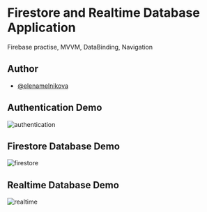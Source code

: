 # Firestore and Realtime Database Application
Firebase practise, MVVM, DataBinding, Navigation

## Author
- [@elenamelnikova](https://github.com/canadianExperience)

## Authentication Demo
![authentication](https://user-images.githubusercontent.com/45378000/158657327-6ba470a0-31b7-4e8f-8ded-03a1103535ee.png)

## Firestore Database Demo
![firestore](https://user-images.githubusercontent.com/45378000/158657395-c66bea56-b39d-4333-8ff7-7e06250060aa.png)

## Realtime Database Demo
![realtime](https://user-images.githubusercontent.com/45378000/158657545-2cb01e8e-1e19-4841-82d4-0b137c254220.png)
